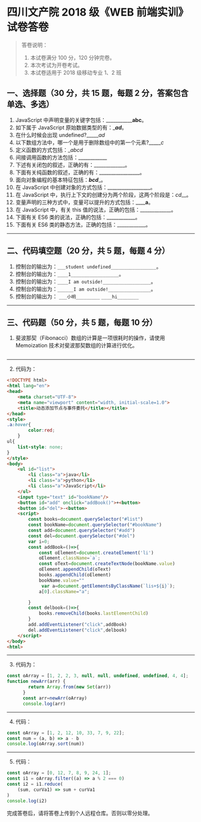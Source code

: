 # 四川文产院 2018 级《WEB 前端实训》试卷答卷

> 答卷说明：
> 1. 本试卷满分 100 分，120 分钟完卷。
> 2. 本次考试为开卷考试。
> 3. 本试卷适用于 2018 级移动专业 1、2 班

## 一、选择题（30 分，共 15 题，每题 2 分，答案包含单选、多选）

1. JavaScript 中声明变量的关键字包括：_____________abc__。
2. 如下属于 JavaScript 原始数据类型的有：______ad_____。
3. 在什么时候会出现 undefined?______ad_
4. 以下数组方法中，哪一个是用于删除数组中的第一个元素?______c_
5. 定义函数的方式包括：__abcd_
6. 间接调用函数的方法包括：____________
7. 下述有关闭包的叙述，正确的有：_____________。
8. 下面有关纯函数的叙述，正确的有：_________________。
9. 面向对象编程的基本特征包括：_______bcd________。
10. 在 JavaScript 中创建对象的方式包括：__________________。
11. 在 JavaScript 中，执行上下文的创建分为两个阶段，这两个阶段是：_cd___。
12. 变量声明的三种方式中，变量可以提升的方式包括：______a__。
13. 在 JavaScript 中，有关 this 值的说法，正确的包括：_____________。
14. 下面有关 ES6 类的说法，正确的包括：____________。
15. 下面有关 ES6 类的静态方法，正确的包括：____________。

------

## 二、代码填空题（20 分，共 5 题，每题 4 分）

1. 控制台的输出为：`___student undefined_________________`。
2. 控制台的输出为：`____1__________________`。
3. 控制台的输出为：`____I am outside!__________________`。
4. 控制台的输出为：`______I am outside!________________`。
5. 控制台的输出为：
    `___小明_________`
    `____hi________`
-------

## 三、代码题（50 分，共 5 题，每题 10 分）

1. 斐波那契（Fibonacci）数组的计算是一项很耗时的操作，请使用 Memoization 技术对斐波那契数组的计算进行优化。

```js

```

-------

2. 代码为：

```html
<!DOCTYPE html>
<html lang="en">
<head>
    <meta charset="UTF-8">
    <meta name="viewport" content="width, initial-scale=1.0">
    <title>动态添加节点与事件委托</title></title>
</head>
<style>
.a:hover{
        color:red;
    }
ul{
    list-style: none;
}
</style>
<body>
    <ul id="list">
        <li class="a">java</li>
        <li class="a">python</li>
        <li class="a">JavaScript</li>
    </ul>
    <input type="text" id="bookName"/>
    <button id="add" onclick="addBook()">+<button>
    <button id="del">-<button>
    <script>
        const books=document.querySelector("#list")
        const bookName=document.querySelector("#bookName")
        const add=document.querySelector("#add")
        const del=document.querySelector("#del")
        var i=0;
        const addBook=()=>{
            const oElement=document.createElement('li')
            oElement.className=`a`;
            const oText=document.createTextNode(bookName.value)
            oElement.appendChild(oText)
            books.appendChild(oElement)
            bookName.value=""
             var a=document.getElementsByClassName(`lis+${i}`);
            a[0].className="a";

        }
        const delbook=()=>{
            books.removeChild(books.lastElementChild)
        }
        add.addEventListener("click",addBook)
        del.addEventListener("click",delbook)
    </script>
</body>
<html>
```

-------

3. 代码为：

```js
const oArray = [1, 2, 2, 3, null, null, undefined, undefined, 4, 4];
function newArr(arr) {
        return Array.from(new Set(arr))
      }
      const arr=newArr(oArray)
      console.log(arr)
```

-------

4. 代码：

```js
const oArray = [1, 2, 12, 10, 33, 7, 9, 22];
const num = (a, b) => a - b
console.log(oArray.sort(num))

```

-------

5. 代码：

```js
const oArray = [0, 12, 7, 8, 9, 24, 1];
const i1 = oArray.filter((a) => a % 2 === 0)
const i2 = i1.reduce(
    (sum, curVa1) => sum + curVa1
)
console.log(i2)

```





完成答卷后，请将答卷上传到个人远程仓库。否则以零分处理。

​        